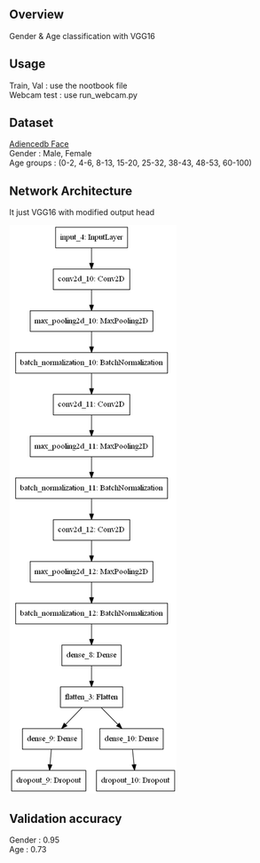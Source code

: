 ## Overview
Gender & Age classification with VGG16

## Usage 
Train, Val : use the nootbook file  
Webcam test : use run_webcam.py

## Dataset
[Adiencedb Face](https://talhassner.github.io/home/projects/Adience/Adience-data.html)  
Gender : Male, Female  
Age groups : (0-2, 4-6, 8-13, 15-20, 25-32, 38-43, 48-53, 60-100)
## Network Architecture
It just VGG16 with modified output head

![](https://github.com/galaktyk/gender_age_cnn/blob/master/model.png)
## Validation accuracy
Gender : 0.95  
Age : 0.73

